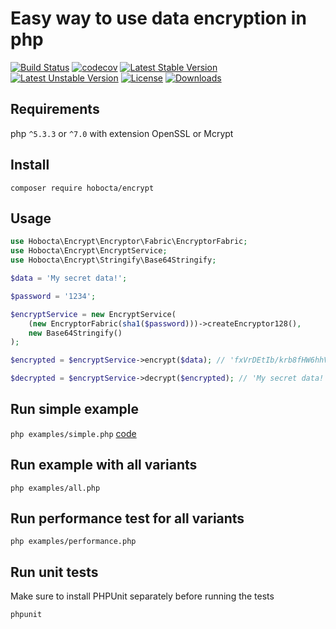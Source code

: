 Easy way to use data encryption in php
======================================

[![Build Status](https://travis-ci.org/hobocta/encrypt.svg?branch=master)](https://travis-ci.org/hobocta/encrypt)
[![codecov](https://codecov.io/gh/hobocta/encrypt/branch/master/graph/badge.svg)](https://codecov.io/gh/hobocta/encrypt)
[![Latest Stable Version](https://poser.pugx.org/hobocta/encrypt/v/stable)](https://packagist.org/packages/hobocta/encrypt)
[![Latest Unstable Version](https://poser.pugx.org/hobocta/encrypt/v/unstable)](https://packagist.org/packages/hobocta/encrypt)
[![License](https://poser.pugx.org/hobocta/encrypt/license)](https://packagist.org/packages/hobocta/encrypt)
[![Downloads](https://img.shields.io/packagist/dt/hobocta/encrypt.svg)](https://packagist.org/packages/hobocta/encrypt)

## Requirements
php `^5.3.3` or `^7.0` with extension OpenSSL or Mcrypt

## Install
`composer require hobocta/encrypt`

## Usage
```php
use Hobocta\Encrypt\Encryptor\Fabric\EncryptorFabric;
use Hobocta\Encrypt\EncryptService;
use Hobocta\Encrypt\Stringify\Base64Stringify;

$data = 'My secret data!';

$password = '1234';

$encryptService = new EncryptService(
    (new EncryptorFabric(sha1($password)))->createEncryptor128(),
    new Base64Stringify()
);

$encrypted = $encryptService->encrypt($data); // 'fxVrDEtIb/krb8fHW6hhVDbH9VeV1Lwbs3hM35ITtc8='

$decrypted = $encryptService->decrypt($encrypted); // 'My secret data!'
```

## Run simple example
`php examples/simple.php` [code](examples/simple.php)

## Run example with all variants

`php examples/all.php`

## Run performance test for all variants
`php examples/performance.php`

## Run unit tests

Make sure to install PHPUnit separately before running the tests

`phpunit`
